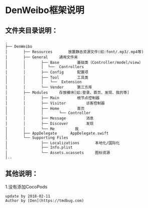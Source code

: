 #  DenWeibo框架说明
## 文件夹目录说明：
    .
    ├── DenWeibo
    │       ├── Resources       放置静态资源文件(如:font/.mp3/.mp4等)
    │       ├── General     通用文件夹
    │       │       ├── Base        基础类（Controller/model/view）
    │       │       │  └──  Controllers
    │       │       ├── Config      配置项
    │       │       ├── Tool        工具类
    │       │       │   └──  Extension
    │       │       └── Vender      第三方库
    │       ├── Modules     存放模块[如:登录、首页、发现、我的等]
    │       │       ├── Main        根节点控制器
    │       │       ├── Visitor         访客控制器
    │       │       ├── Home        首页
    │       │       │       └── Controller
    │       │       ├── Message         消息
    │       │       ├── Discover        发现
    │       │       └── Me         我
    │       ├── AppDelegate      AppDelegate.swift
    │       └── Supporting Files
    │               ├── Localizations       本地化/国际化
    │               ├── Info.plist
    │               └── Assets.xcassets     图标资源
    │..

## 其他说明：
1.没有添加CocoPods

```
update by 2018-02-11
Author by [Den](https://tmdbug.com)
```


